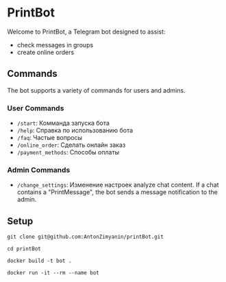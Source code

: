 # PrintBot

Welcome to PrintBot, a Telegram bot designed to assist:
- check messages in groups
- create online orders 

## Commands

The bot supports a variety of commands for users and admins.

### User Commands

- `/start`: Комманда запуска бота
- `/help`: Справка по использованию бота
- `/faq`: Частые вопросы
- `/online_order`: Сделать онлайн заказ
- `/payment_methods`: Способы оплаты

### Admin Commands

- `/change_settings`: Изменение настроек
analyze chat content. If a chat contains a "PrintMessage", the bot sends a message notification to the admin.

## Setup

```
git clone git@github.com:AntonZimyanin/printBot.git
```

```
cd printBot
```

```
docker build -t bot .
```

```
docker run -it --rm --name bot    
```